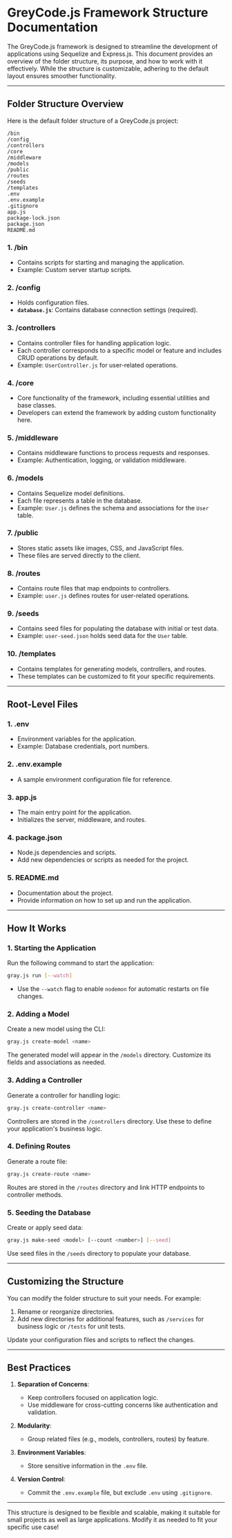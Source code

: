 # GreyCode.js Framework Structure Documentation

The GreyCode.js framework is designed to streamline the development of applications using Sequelize and Express.js. This document provides an overview of the folder structure, its purpose, and how to work with it effectively. While the structure is customizable, adhering to the default layout ensures smoother functionality.

---

## Folder Structure Overview

Here is the default folder structure of a GreyCode.js project:

```plaintext
/bin
/config
/controllers
/core
/middleware
/models
/public
/routes
/seeds
/templates
.env
.env.example
.gitignore
app.js
package-lock.json
package.json
README.md
```

### 1. **/bin**
- Contains scripts for starting and managing the application.
- Example: Custom server startup scripts.

### 2. **/config**
- Holds configuration files.
- **`database.js`**: Contains database connection settings (required).

### 3. **/controllers**
- Contains controller files for handling application logic.
- Each controller corresponds to a specific model or feature and includes CRUD operations by default.
- Example: `UserController.js` for user-related operations.

### 4. **/core**
- Core functionality of the framework, including essential utilities and base classes.
- Developers can extend the framework by adding custom functionality here.

### 5. **/middleware**
- Contains middleware functions to process requests and responses.
- Example: Authentication, logging, or validation middleware.

### 6. **/models**
- Contains Sequelize model definitions.
- Each file represents a table in the database.
- Example: `User.js` defines the schema and associations for the `User` table.

### 7. **/public**
- Stores static assets like images, CSS, and JavaScript files.
- These files are served directly to the client.

### 8. **/routes**
- Contains route files that map endpoints to controllers.
- Example: `user.js` defines routes for user-related operations.

### 9. **/seeds**
- Contains seed files for populating the database with initial or test data.
- Example: `user-seed.json` holds seed data for the `User` table.

### 10. **/templates**
- Contains templates for generating models, controllers, and routes.
- These templates can be customized to fit your specific requirements.

---

## Root-Level Files

### 1. **.env**
- Environment variables for the application.
- Example: Database credentials, port numbers.

### 2. **.env.example**
- A sample environment configuration file for reference.

### 3. **app.js**
- The main entry point for the application.
- Initializes the server, middleware, and routes.

### 4. **package.json**
- Node.js dependencies and scripts.
- Add new dependencies or scripts as needed for the project.

### 5. **README.md**
- Documentation about the project.
- Provide information on how to set up and run the application.

---

## How It Works

### 1. **Starting the Application**
Run the following command to start the application:

```bash
gray.js run [--watch]
```

- Use the `--watch` flag to enable `nodemon` for automatic restarts on file changes.

### 2. **Adding a Model**
Create a new model using the CLI:

```bash
gray.js create-model <name>
```

The generated model will appear in the `/models` directory. Customize its fields and associations as needed.

### 3. **Adding a Controller**
Generate a controller for handling logic:

```bash
gray.js create-controller <name>
```

Controllers are stored in the `/controllers` directory. Use these to define your application's business logic.

### 4. **Defining Routes**
Generate a route file:

```bash
gray.js create-route <name>
```

Routes are stored in the `/routes` directory and link HTTP endpoints to controller methods.

### 5. **Seeding the Database**
Create or apply seed data:

```bash
gray.js make-seed <model> [--count <number>] [--seed]
```

Use seed files in the `/seeds` directory to populate your database.

---

## Customizing the Structure

You can modify the folder structure to suit your needs. For example:

1. Rename or reorganize directories.
2. Add new directories for additional features, such as `/services` for business logic or `/tests` for unit tests.

Update your configuration files and scripts to reflect the changes.

---

## Best Practices

1. **Separation of Concerns**:
   - Keep controllers focused on application logic.
   - Use middleware for cross-cutting concerns like authentication and validation.
   
2. **Modularity**:
   - Group related files (e.g., models, controllers, routes) by feature.

3. **Environment Variables**:
   - Store sensitive information in the `.env` file.

4. **Version Control**:
   - Commit the `.env.example` file, but exclude `.env` using `.gitignore`.

---

This structure is designed to be flexible and scalable, making it suitable for small projects as well as large applications. Modify it as needed to fit your specific use case!



